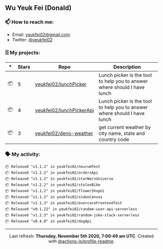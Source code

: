 ## Wu Yeuk Fei (Donald)

### 📫 How to reach me:

- Email: [yeukfei02@gmail.com](yeukfei02@gmail.com)
- Twitter: [@yeukfei02](https://twitter.com/yeukfei02)

### 🗄 My projects:

|*|Stars|Repo|Description|
|---|---|---|---|
| 📦 | 5 | [yeukfei02/lunchPicker](https://github.com/yeukfei02/lunchPicker) | Lunch picker is the tool to help you to answer where should I have lunch |
| 📦 | 4 | [yeukfei02/lunchPickerApi](https://github.com/yeukfei02/lunchPickerApi) | Lunch picker is the tool to help you to answer where should I have lunch |
| 📦 | 3 | [yeukfei02/deno-weather](https://github.com/yeukfei02/deno-weather) | get current weather by city name, state and country code |

### 🗣 My activity:

```
📦 Released "v1.1.2" in yeukfei02/neurumTest
📦 Released "v1.2.2" in yeukfei02/ordersApi
📦 Released "v1.1.2" in yeukfei02/starWarsUniverse
📦 Released "v1.2.2" in yeukfei02/stolenBike
📦 Released "v1.1.2" in yeukfei02/flowerShopUi
📦 Released "v1.1.2" in yeukfei02/videoCanvas
📦 Released "v1.1.3" in yeukfei02/evercareFrontendTest
📦 Released "v0.1.22" in yeukfei02/random-user-api-serverless
📦 Released "v1.2.3" in yeukfei02/random-joke-slack-serverless
📦 Released "v0.4.0" in yeukfei02/dogApi
```

<!-- <img src="https://github-readme-stats.vercel.app/api?username=yeukfei02&show_icons=true&count_private=true&theme=radical" />

<img src="https://github-readme-stats.vercel.app/api/top-langs/?username=yeukfei02&theme=radical" /> -->

---

<p align="center">Last refresh: <b>Thursday, November 5th 2020, 7:00:49 am UTC</b>. Created with <a href=https://github.com/marketplace/actions/profile-readme>@actions-js/profile-readme</a>.</p>
